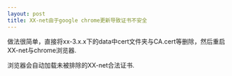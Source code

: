 ```yaml
---
layout: post
title: XX-net由于google chrome更新导致证书不安全
---
```

  做法很简单，直接将xx-3.x.x下的data中cert文件夹与CA.cert等删除，然后重启XX-net与chrome浏览器.
  
  浏览器会自动加载未被排除的XX-net合法证书.
  
  
  
  
